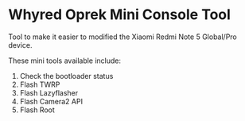 # Whyred Oprek Mini Console Tool
Tool to make it easier to modified the Xiaomi Redmi Note 5 Global/Pro device.

These mini tools available include:

1. Check the bootloader status
2. Flash TWRP
3. Flash Lazyflasher
4. Flash Camera2 API
5. Flash Root
